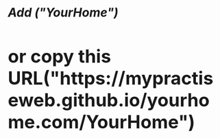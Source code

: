 
  
  <h1><i><b>Add ("YourHome") </b></i><in your link so that you can visit my main site/h1>
  <h2>or copy this URL("https://mypractiseweb.github.io/yourhome.com/YourHome")</h2>
  
 
  
